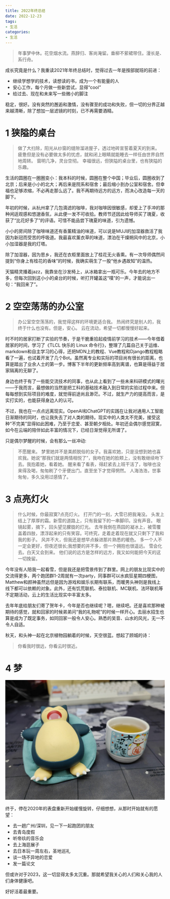 ```yaml
---
title: 2022年终总结
date: 2022-12-23
tags: 
- 生活
categories:
- 生活
---
```


> 年事梦中休。花空烟水流。燕辞归、客尚淹留。垂柳不萦裙带住。漫长是、系行舟。
> 

<!--more-->


成长究竟是什么？我重读2021年年终总结时，觉得过去一年是按部就班的前进：

- 继续学想学的技术，读想读的书，成为一个有能量的人
- 安心工作，每个月做一些新尝试，显得“cool”
- 给过去、现在和未来写一些微小的脚注

稳定，很好。没有突然的邂逅和激情，没有骤至的成功和失败，但一切的分界正越来越清晰，除了想加一层滤镜的时刻，已不再需要酒精。

# 1 狭隘的桌台

> 做了大扫除，阳光从纱窗的缝隙溜进屋子，透过地砖宣誓着夏天的到来。
疲惫但是没有必要做太多的忧虑，就和闭上眼睛就能睡去一样任由世界自然地周转。
窗明几净，灵台空彻。
幸福很远，但狭隘的桌台里，也有狭隘的乐趣。
> 

生活的圆圈在一圈圈变小：我本科的时候，圆圈在整个中国；毕业后，圆圈收到了北京；后来是小小的北大；再后来是院系和宿舍；最后缩小到办公室和宿舍。但幸福也足够浓缩，不必再走那么远了。我不再期待远方的远方，而决心改造每一天的脚下。

年初的时候，从杭州拿了几包滴滤的咖啡，我对咖啡因很敏感，却爱上了手冲的那种闲适观感和悠邈香氛，从此便一发不可收拾。教师节还因此给导师买了瑰夏，收获了“比花好多了”的评语。可惜不能品尝下瑰夏的味道，引为遗憾。

小小的房间除了咖啡味道还有香薰精油的味道，可以说是MUJI的加湿器救活了我因为新冠而受苦的呼吸道。我最喜欢薰衣草的味道，漂泊在干燥朔风中的北京，小小加湿器是我的灯塔。

除了加湿器，因为思乡，我还在衣柜里面放上了桂花无火香熏。有一次导师偶然间提到“你身上有桂花的香味”的时候，我确实萌生了一股“他乡遇故知”的温热。

天猫精灵播着jazz，我靠坐在沙发椅上，从冰箱拿出一瓶可乐。今年去的地方不多，但每次回到这小小的桌台的时候，听打开罐盖这“噗”的一声，才能说出一句：“我回来了”。

# 2 空空荡荡的办公室

> 办公室空空荡荡的，我觉得这样的环境更适合我。
热闹终究是别人的，我终于什么也没有。但是，安心。
云在流动，希望一切都慢慢好起来。
> 

时不时的居家打断了实验的节奏，于是干脆重拾起疫情前学习的技术——今年借着居家的时间，学习了《TLCL 快乐的 Linux 命令行》，整理了几篇自己关于运维、markdown和自主学习的心得，还把MDN上的教程、Vue教程和Django教程粗略看了一遍，也试着开发了几个Bot。虽然离专业和实际的项目尚有很长的距离，也算是踏出了业余人士的第一步。博客下半年的更新频率高到离谱，也算是得益于居家隔离的无聊了。

身边也终于有了一些能交流技术的同事，也从此上看到了一些未来科研模式的曙光——于我而言，最想做的当然是把工科的基础技术融入到日常的实验过程中来。但每每想到实际项目的难度，就觉得前途尚且渺茫。不过，就生产力的提高而言，是实打实的，也能获得身边人的认可。

不过，我也在一点点远离现实。OpenAI和ChatGPT的实践在让我对通用人工智能日渐期待的同时，也让我失去了对人类的期待。现实中的人类太不完美，接受这种“不完美”显得如此困难，乃至于恋爱、甚至朝夕相处。年初还会偶尔感觉寂寞，如今在云端的陪伴如此丰富的情况下，已经日渐觉得无所谓了。

只是偶尔梦醒的时候，会有那么一丝冲动:

> 不愿醒来。
梦里她并不是美颜脱俗的女子。我喜欢她，只是没想到她也喜欢我。她说“那我们就是两情相悦了”，我吻在她的脸颊上，没有敢继续吻下去。我抱着她，看着她。
醒来看了看表，得赶紧去上班干活了，咖啡也没来得及喝，匆匆刷了个牙便出门。直至坐下才觉得惘然。
人海浩浩，世事匆匆，多久没用过感情了。
> 

# 3 点亮灯火

> 什么时候，你最寂寞?点亮灯火。
打开门的一刻，大雪已把我淹没。
头发上结上了厚厚的霜。新雪的道路上，只有我留下的一串脚印。没有声音。
眼镜起雾，摘下，回头望见朦胧的灯光。
去年我倒在燕园的凝冰上，被雪覆盖着四肢，漂浮起来的只有笑容。可终究，走着走着现在就又只剩下了我和我的影子。
风并不大，但我还是想早点躲进那片熟悉的暖色。
多一个人不一定会更好，但夜还很长;我想要的并不多，但一个拥抱也很遥远。
雪会化去。白天又会到来。
他们说的远方是怎样的远方，我又如何能把今天的这一切挽留。
> 

今年没有人陪我一起看雪，但是我还是把雪景传到了群里。网上的朋友比现实中的交流得更多，两个跑团群1-2周就有一次party，同事群可以水疯狂星期四梗图，Matthew和颜神虽然远但是因为游戏和娱乐长期有联系，而暖男头神则是我线上线下都可以依赖的对象。此外，还有饥荒联机、泰拉联机、MC联机、法环联机等不定期活动，云上的生活比现实中丰富太多。

去年年底给朋友们寄了贺年卡，今年是否也继续呢？嗯，继续吧。还是喜欢那种被期待的感觉，就和回家的时候弟弟问“我的礼物呢”的时候一样开心。去丽水招生也算是成为了既定事务，如同回家一般令人安心。熟悉的吴音、山水的风光，无一不令人自适。

秋天，和头神一起在北京植物园躺着的时候，天空很蓝。想起了顾城的诗：

> 你看我时很远，你看云时很近。
> 

# 4 梦

![220709 忙里偷闲 来点小酒](https://raw.githubusercontent.com/DF-Master/yidapicbed/main/2022/20220709.jpg)

终于，停在2020年的表盘重新开始缓慢旋转，仔细想想，从那时开始就有的愿望：

- 去一趟广州/深圳，见一下一起跑团的朋友
- 去青岛度假
- 听帝玖的音乐会
- 去上海逛展子
- 去日本玩一周左右，圣地巡礼
- 谈一场不异地的恋爱
- 发一篇论文

但或许对于2023，这一切显得太多太沉重。那就希望我关心的人们和关心我的人们身体健康吧。

好好活着最重要。